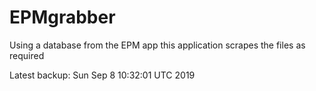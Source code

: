 # EPMgrabber
Using a database from the EPM app this application scrapes the files as required


Latest backup: Sun Sep 8 10:32:01 UTC 2019

